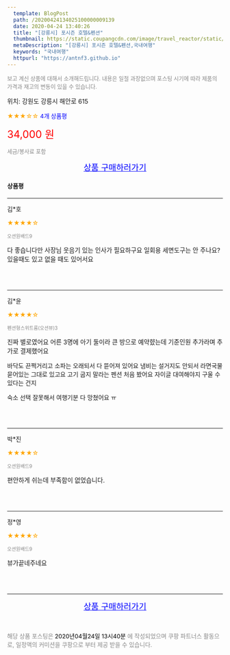 ```yaml
---
  template: BlogPost
  path: /20200424134025100000009139
  date: 2020-04-24 13:40:26
  title: "[강릉시] 포시즌 호텔&펜션"
  thumbnail: https://static.coupangcdn.com/image/travel_reactor/static/booking/image/pension/ddnayo/1742fea0-ccdb-44aa-bace-0f96ae4c9066.jpg
  metaDescription: "[강릉시] 포시즌 호텔&펜션,국내여행"
  keywords: "국내여행"
  httpurl: "https://antnf3.github.io"
---
```

  
<span style="color: #888;font-size:0.8rem">보고 계신 상품에 대해서 소개해드립니다.
내용은 일절 과장없으며 포스팅 시기에 따라 제품의 가격과 재고의 변동이 있을 수 있습니다.</span>
  
<span style="font-size: 0.9rem;">위치: 강원도 강릉시 해안로 615</span>
  
<span style="color: orange;">★★★☆☆</span> <span style="color: blue;font-size: 0.85rem;">4개 상품평</span>
  
<span style="color: red;font-size: 1.5rem;">34,000 원</span>
  
<span style="color: #888;font-size:0.8rem">세금/봉사료 포함</span>





<p align="center"><a href="http://me2.do/FZgldbnC" style="font-size: 1.2rem; color: blue;">상품 구매하러가기</a></p>

#### 상품평
  
---
  
김*호
    
<span style="color: orange;">★★★★☆</span>
    
<span style="color: #888;font-size:0.7rem">오션원배드9</span>
    

    
<span style="font-size: 0.9rem;">다 좋습니다만 사장님 웃음기 있는 인사가 필요하구요 일회용 세면도구는 안 주나요? 있을때도 있고 없을 때도 있어서요</span>
    
<br>
<br>

---
  
김*윤
    
<span style="color: orange;">★★★★☆</span>
    
<span style="color: #888;font-size:0.7rem">펜션형스위트룸(오션뷰)3</span>
    

    
<span style="font-size: 0.9rem;">진짜 별로였어요
어른 3명에 아기 둘이라 큰 방으로 예약햤는데
기준인원 추가라며 추가로 결제했어요

바닥도 끈쩍거리고 소파는 오래되서 다 뜯어져 있어요
냄비는 설거지도 안되서 라면국물 묻어있는 그대로 있고요
고기 굽지 말라는 펜션 처음 봤어요 
자이글 대여해야지 구울 수 있다는 건지

숙소 선택 잘못해서 여행기분 다 망쳤어요 ㅠ</span>
    
<br>
<br>

---
  
박*진
    
<span style="color: orange;">★★★★☆</span>
    
<span style="color: #888;font-size:0.7rem">오션원배드9</span>
    

    
<span style="font-size: 0.9rem;">편안하게 쉬는데 부족함이 없었습니다.</span>
    
<br>
<br>

---
  
정*영
    
<span style="color: orange;">★★★★☆</span>
    
<span style="color: #888;font-size:0.7rem">오션원배드9</span>
    

    
<span style="font-size: 0.9rem;">뷰가끝네주네요</span>
    
<br>
<br>


  
---
  
<p align="center"><a href="http://me2.do/FZgldbnC" style="font-size: 1.2rem; color: blue;">상품 구매하러가기</a></p>
  
<br>
  
<span style="font-size: 0.85rem; color: #888;">해당 상품 포스팅은 <span style="color: #000;"> 2020년04월24일 13시40분 </span> 에 작성되었으며 쿠팡 파트너스 활동으로, 일정액의 커미션을 쿠팡으로 부터 제공 받을 수 있습니다.</span>